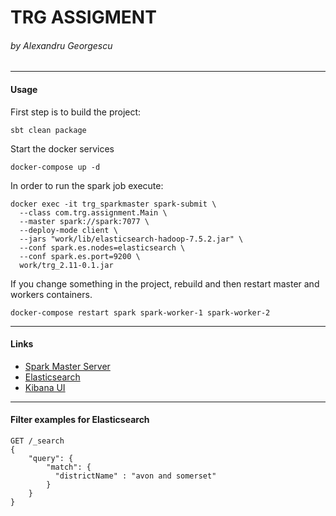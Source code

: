 # TRG ASSIGMENT
###### _by Alexandru Georgescu_  

---

#### Usage
First step is to build the project:  
```shell script
sbt clean package
```
Start the docker services   
```shell script
docker-compose up -d
```  
In order to run the spark job execute:  
```shell script
docker exec -it trg_sparkmaster spark-submit \
  --class com.trg.assignment.Main \
  --master spark://spark:7077 \
  --deploy-mode client \
  --jars "work/lib/elasticsearch-hadoop-7.5.2.jar" \
  --conf spark.es.nodes=elasticsearch \
  --conf spark.es.port=9200 \
  work/trg_2.11-0.1.jar 
```
If you change something in the project, rebuild and then restart master and workers containers.  
```shell script
docker-compose restart spark spark-worker-1 spark-worker-2
```
---

#### Links 
* [Spark Master Server](http://localhost:8080)
* [Elasticsearch](http://localhost:9200)
* [Kibana UI](http://localhost:5601)

---

#### Filter examples for Elasticsearch
```
GET /_search
{
    "query": {
        "match": {
          "districtName" : "avon and somerset"
        }
    }
}
```
